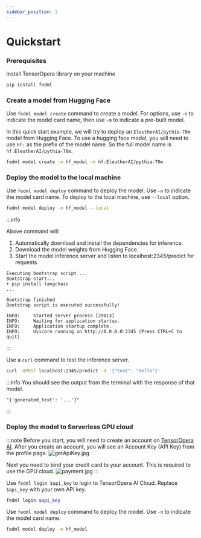 ```yaml
---
sidebar_position: 2
---
```


# Quickstart
### Prerequisites
Install TensorOpera library on your machine
```bash
pip install fedml
```
### Create a model from Hugging Face
Use `fedml model create` command to create a model. For options, use `-n` to indicate the model card name, 
then use `-m` to indicate a pre-built model.  

In this quick start example, we will try
to deploy an `EleutherAI/pythia-70m` model from Hugging Face. To use a hugging face model, you will need to
use `hf:` as the prefix of the model name. So the full model name is `hf:EleutherAI/pythia-70m`.

```bash
fedml model create -n hf_model -m hf:EleutherAI/pythia-70m
```
### Deploy the model to the local machine
Use `fedml model deploy` command to deploy the model. Use `-n` to indicate the model card name.
To deploy to the local machine, use `--local` option.
```bash
fedml model deploy -n hf_model --local
```
:::info

Above command will:  
1. Automatically download and install the dependencies for inference.  
2. Download the model weights from Hugging Face.
3. Start the model inference server and listen to localhost:2345/predict for requests.

```
Executing bootstrap script ...
Bootstrap start...
+ pip install langchain
...

Bootstrap finished
Bootstrap script is executed successfully!

INFO:     Started server process [29013]
INFO:     Waiting for application startup.
INFO:     Application startup complete.
INFO:     Uvicorn running on http://0.0.0.0:2345 (Press CTRL+C to quit)
```
:::

Use a `curl` command to test the inference server.
```bash
curl -XPOST localhost:2345/predict -d '{"text": "Hello"}'
```


:::info
You should see the output from the terminal with the response of that model.
```
"{'generated_text': '...'}"
```
:::

### Deploy the model to Serverless GPU cloud
:::note
Before you start, you will need to create an account on [TensorOpera AI](https://TensorOpera.ai/home).
After you create an account, you will see an Account Key (API Key) from the profile page.
![getApiKey.jpg](pics%2FgetApiKey.jpg)

Next you need to bind your credit card to your account. This is required to use the GPU cloud.
![payment.jpg](pics%2Fpayment.jpg)
:::

Use `fedml login $api_key` to login to TensorOpera AI Cloud. Replace `$api_key` with your own API key.
```bash
fedml login $api_key
```
Use `fedml model deploy` command to deploy the model. Use `-n` to indicate the model card name.
```bash
fedml model deploy -n hf_model
```